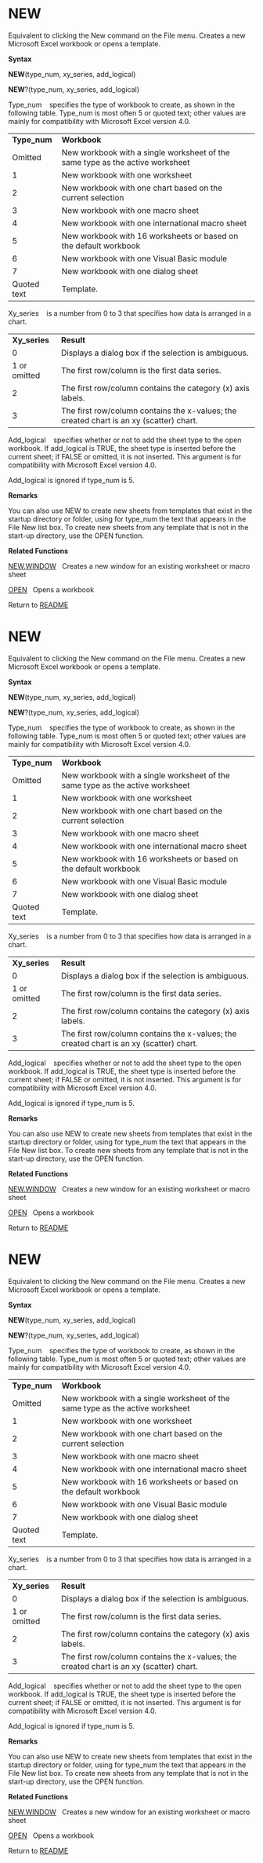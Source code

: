# NEW

Equivalent to clicking the New command on the File menu. Creates a new
Microsoft Excel workbook or opens a template.

**Syntax**

**NEW**(type\_num, xy\_series, add\_logical)

**NEW**?(type\_num, xy\_series, add\_logical)

Type\_num&nbsp;&nbsp;&nbsp;&nbsp;specifies the type of workbook to
create, as shown in the following table. Type\_num is most often 5 or
quoted text; other values are mainly for compatibility with Microsoft
Excel version 4.0.

|               |                                                                               |
| ------------- | ----------------------------------------------------------------------------- |
| **Type\_num** | **Workbook**                                                                  |
| Omitted       | New workbook with a single worksheet of the same type as the active worksheet |
| 1             | New workbook with one worksheet                                               |
| 2             | New workbook with one chart based on the current selection                    |
| 3             | New workbook with one macro sheet                                             |
| 4             | New workbook with one international macro sheet                               |
| 5             | New workbook with 16 worksheets or based on the default workbook              |
| 6             | New workbook with one Visual Basic module                                     |
| 7             | New workbook with one dialog sheet                                            |
| Quoted text   | Template.                                                                     |

Xy\_series&nbsp;&nbsp;&nbsp;&nbsp;is a number from 0 to 3 that specifies
how data is arranged in a chart.

|                |                                                                                         |
| -------------- | --------------------------------------------------------------------------------------- |
| **Xy\_series** | **Result**                                                                              |
| 0              | Displays a dialog box if the selection is ambiguous.                                    |
| 1 or omitted   | The first row/column is the first data series.                                          |
| 2              | The first row/column contains the category (x) axis labels.                             |
| 3              | The first row/column contains the x-values; the created chart is an xy (scatter) chart. |

Add\_logical&nbsp;&nbsp;&nbsp;&nbsp;specifies whether or not to add the
sheet type to the open workbook. If add\_logical is TRUE, the sheet type
is inserted before the current sheet; if FALSE or omitted, it is not
inserted. This argument is for compatibility with Microsoft Excel
version 4.0.

Add\_logical is ignored if type\_num is 5.

**Remarks**

You can also use NEW to create new sheets from templates that exist in
the startup directory or folder, using for type\_num the text that
appears in the File New list box. To create new sheets from any template
that is not in the start-up directory, use the OPEN function.

**Related Functions**

[NEW.WINDOW](NEW.WINDOW.md)&nbsp;&nbsp;&nbsp;Creates a new window for an existing
worksheet or macro sheet

[OPEN](OPEN.md)&nbsp;&nbsp;&nbsp;Opens a workbook



Return to [README](README.md#N)

# NEW

Equivalent to clicking the New command on the File menu. Creates a new
Microsoft Excel workbook or opens a template.

**Syntax**

**NEW**(type\_num, xy\_series, add\_logical)

**NEW**?(type\_num, xy\_series, add\_logical)

Type\_num&nbsp;&nbsp;&nbsp;&nbsp;specifies the type of workbook to
create, as shown in the following table. Type\_num is most often 5 or
quoted text; other values are mainly for compatibility with Microsoft
Excel version 4.0.

|               |                                                                               |
| ------------- | ----------------------------------------------------------------------------- |
| **Type\_num** | **Workbook**                                                                  |
| Omitted       | New workbook with a single worksheet of the same type as the active worksheet |
| 1             | New workbook with one worksheet                                               |
| 2             | New workbook with one chart based on the current selection                    |
| 3             | New workbook with one macro sheet                                             |
| 4             | New workbook with one international macro sheet                               |
| 5             | New workbook with 16 worksheets or based on the default workbook              |
| 6             | New workbook with one Visual Basic module                                     |
| 7             | New workbook with one dialog sheet                                            |
| Quoted text   | Template.                                                                     |

Xy\_series&nbsp;&nbsp;&nbsp;&nbsp;is a number from 0 to 3 that specifies
how data is arranged in a chart.

|                |                                                                                         |
| -------------- | --------------------------------------------------------------------------------------- |
| **Xy\_series** | **Result**                                                                              |
| 0              | Displays a dialog box if the selection is ambiguous.                                    |
| 1 or omitted   | The first row/column is the first data series.                                          |
| 2              | The first row/column contains the category (x) axis labels.                             |
| 3              | The first row/column contains the x-values; the created chart is an xy (scatter) chart. |

Add\_logical&nbsp;&nbsp;&nbsp;&nbsp;specifies whether or not to add the
sheet type to the open workbook. If add\_logical is TRUE, the sheet type
is inserted before the current sheet; if FALSE or omitted, it is not
inserted. This argument is for compatibility with Microsoft Excel
version 4.0.

Add\_logical is ignored if type\_num is 5.

**Remarks**

You can also use NEW to create new sheets from templates that exist in
the startup directory or folder, using for type\_num the text that
appears in the File New list box. To create new sheets from any template
that is not in the start-up directory, use the OPEN function.

**Related Functions**

[NEW.WINDOW](NEW.WINDOW.md)&nbsp;&nbsp;&nbsp;Creates a new window for an existing
worksheet or macro sheet

[OPEN](OPEN.md)&nbsp;&nbsp;&nbsp;Opens a workbook



Return to [README](README.md#N)

# NEW

Equivalent to clicking the New command on the File menu. Creates a new
Microsoft Excel workbook or opens a template.

**Syntax**

**NEW**(type\_num, xy\_series, add\_logical)

**NEW**?(type\_num, xy\_series, add\_logical)

Type\_num&nbsp;&nbsp;&nbsp;&nbsp;specifies the type of workbook to
create, as shown in the following table. Type\_num is most often 5 or
quoted text; other values are mainly for compatibility with Microsoft
Excel version 4.0.

|               |                                                                               |
| ------------- | ----------------------------------------------------------------------------- |
| **Type\_num** | **Workbook**                                                                  |
| Omitted       | New workbook with a single worksheet of the same type as the active worksheet |
| 1             | New workbook with one worksheet                                               |
| 2             | New workbook with one chart based on the current selection                    |
| 3             | New workbook with one macro sheet                                             |
| 4             | New workbook with one international macro sheet                               |
| 5             | New workbook with 16 worksheets or based on the default workbook              |
| 6             | New workbook with one Visual Basic module                                     |
| 7             | New workbook with one dialog sheet                                            |
| Quoted text   | Template.                                                                     |

Xy\_series&nbsp;&nbsp;&nbsp;&nbsp;is a number from 0 to 3 that specifies
how data is arranged in a chart.

|                |                                                                                         |
| -------------- | --------------------------------------------------------------------------------------- |
| **Xy\_series** | **Result**                                                                              |
| 0              | Displays a dialog box if the selection is ambiguous.                                    |
| 1 or omitted   | The first row/column is the first data series.                                          |
| 2              | The first row/column contains the category (x) axis labels.                             |
| 3              | The first row/column contains the x-values; the created chart is an xy (scatter) chart. |

Add\_logical&nbsp;&nbsp;&nbsp;&nbsp;specifies whether or not to add the
sheet type to the open workbook. If add\_logical is TRUE, the sheet type
is inserted before the current sheet; if FALSE or omitted, it is not
inserted. This argument is for compatibility with Microsoft Excel
version 4.0.

Add\_logical is ignored if type\_num is 5.

**Remarks**

You can also use NEW to create new sheets from templates that exist in
the startup directory or folder, using for type\_num the text that
appears in the File New list box. To create new sheets from any template
that is not in the start-up directory, use the OPEN function.

**Related Functions**

[NEW.WINDOW](NEW.WINDOW.md)&nbsp;&nbsp;&nbsp;Creates a new window for an existing
worksheet or macro sheet

[OPEN](OPEN.md)&nbsp;&nbsp;&nbsp;Opens a workbook



Return to [README](README.md#N)

